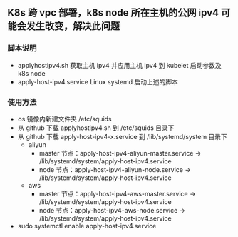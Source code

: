 ## K8s 跨 vpc 部署，k8s node 所在主机的公网 ipv4 可能会发生改变，解决此问题

### 脚本说明
- applyhostipv4.sh 获取主机 ipv4 并应用主机 ipv4 到 kubelet 启动参数及 k8s node
- apply-host-ipv4.service Linux systemd 启动上述的脚本

### 使用方法
- os 镜像内新建文件夹 /etc/squids
- 从 github 下载 applyhostipv4.sh 到 /etc/squids 目录下
- 从 github 下载 apply-host-ipv4-x.service 到 /lib/systemd/system 目录下
  - aliyun
    - master 节点：apply-host-ipv4-aliyun-master.service -> /lib/systemd/system/apply-host-ipv4.service
    - node 节点：apply-host-ipv4-aliyun-node.service -> /lib/systemd/system/apply-host-ipv4.service
  - aws
    - master 节点：apply-host-ipv4-aws-master.service -> /lib/systemd/system/apply-host-ipv4.service
    - node 节点：apply-host-ipv4-aws-node.service -> /lib/systemd/system/apply-host-ipv4.service
- sudo systemctl enable apply-host-ipv4.service